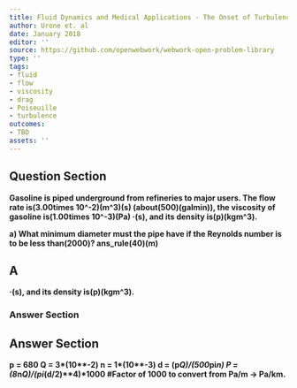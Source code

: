 ```yaml
---
title: Fluid Dynamics and Medical Applications - The Onset of Turbulence
author: Urone et. al
date: January 2018
editor: ''
source: https://github.com/openwebwork/webwork-open-problem-library
type: ''
tags:
- fluid
- flow
- viscosity
- drag
- Poiseuille
- turbulence
outcomes:
- TBD
assets: ''
---
```


## Question Section 

<b>
Gasoline is piped underground from refineries to major users. The flow rate is(3.00times 10^-2)(m^3)(s) (about(500)(galmin)), the viscosity of gasoline is(1.00times 10^-3)(Pa) &middot;(s), and its density is(p)(kgm^3).
 
a) What minimum diameter must the pipe have if the Reynolds number is to be less than(2000)? 
ans_rule(40)(m)

## A
&middot;(s), and its density is(p)(kgm^3).
### Answer Section


## Answer Section

p = 680
Q = 3*(10**-2)
n = 1*(10**-3)
d = (p*Q)/(500*pi*n)
P = (8*n*Q)/(pi*(d/2)**4)*1000     #Factor of 1000 to convert from Pa/m -> Pa/km.